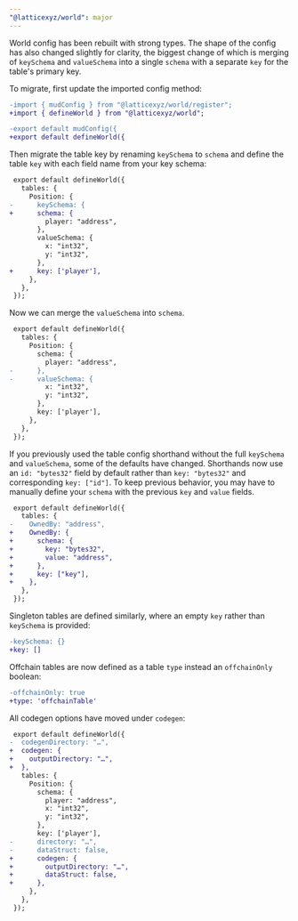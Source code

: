 ```yaml
---
"@latticexyz/world": major
---
```


World config has been rebuilt with strong types. The shape of the config has also changed slightly for clarity, the biggest change of which is merging of `keySchema` and `valueSchema` into a single `schema` with a separate `key` for the table's primary key.

To migrate, first update the imported config method:

```diff filename="mud.config.ts"
-import { mudConfig } from "@latticexyz/world/register";
+import { defineWorld } from "@latticexyz/world";

-export default mudConfig({
+export default defineWorld({
```

Then migrate the table key by renaming `keySchema` to `schema` and define the table `key` with each field name from your key schema:

```diff filename="mud.config.ts"
 export default defineWorld({
   tables: {
     Position: {
-      keySchema: {
+      schema: {
         player: "address",
       },
       valueSchema: {
         x: "int32",
         y: "int32",
       },
+      key: ['player'],
     },
   },
 });
```

Now we can merge the `valueSchema` into `schema`.

```diff filename="mud.config.ts"
 export default defineWorld({
   tables: {
     Position: {
       schema: {
         player: "address",
-      },
-      valueSchema: {
         x: "int32",
         y: "int32",
       },
       key: ['player'],
     },
   },
 });
```

If you previously used the table config shorthand without the full `keySchema` and `valueSchema`, some of the defaults have changed. Shorthands now use an `id: "bytes32"` field by default rather than `key: "bytes32"` and corresponding `key: ["id"]`. To keep previous behavior, you may have to manually define your `schema` with the previous `key` and `value` fields.

```diff filename="mud.config.ts"
 export default defineWorld({
   tables: {
-    OwnedBy: "address",
+    OwnedBy: {
+      schema: {
+        key: "bytes32",
+        value: "address",
+      },
+      key: ["key"],
+    },
   },
 });
```

Singleton tables are defined similarly, where an empty `key` rather than `keySchema` is provided:

```diff filename="mud.config.ts"
-keySchema: {}
+key: []
```

Offchain tables are now defined as a table `type` instead an `offchainOnly` boolean:

```diff filename="mud.config.ts"
-offchainOnly: true
+type: 'offchainTable'
```

All codegen options have moved under `codegen`:

```diff filename="mud.config.ts"
 export default defineWorld({
-  codegenDirectory: "…",
+  codegen: {
+    outputDirectory: "…",
+  },
   tables: {
     Position: {
       schema: {
         player: "address",
         x: "int32",
         y: "int32",
       },
       key: ['player'],
-      directory: "…",
-      dataStruct: false,
+      codegen: {
+        outputDirectory: "…",
+        dataStruct: false,
+      },
     },
   },
 });
```
